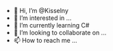 - 👋 Hi, I’m @Kisselny
- 👀 I’m interested in ...
- 🌱 I’m currently learning C#
- 💞️ I’m looking to collaborate on ...
- 📫 How to reach me ...

<!---
Kisselny/Kisselny is a ✨ special ✨ repository because its `README.md` (this file) appears on your GitHub profile.
You can click the Preview link to take a look at your changes.
--->
